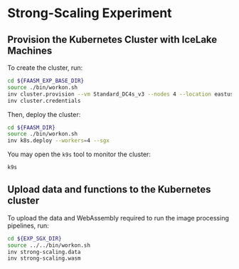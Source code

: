 # Strong-Scaling Experiment

## Provision the Kubernetes Cluster with IceLake Machines

To create the cluster, run:

```bash
cd ${FAASM_EXP_BASE_DIR}
source ./bin/workon.sh
inv cluster.provision --vm Standard_DC4s_v3 --nodes 4 --location eastus2 --sgx
inv cluster.credentials
```

Then, deploy the cluster:

```bash
cd ${FAASM_DIR}
source ./bin/workon.sh
inv k8s.deploy --workers=4 --sgx
```

You may open the `k9s` tool to monitor the cluster:

```bash
k9s
```

## Upload data and functions to the Kubernetes cluster

To upload the data and WebAssembly required to run the image processing
pipelines, run:

```bash
cd ${EXP_SGX_DIR}
source ../../bin/workon.sh
inv strong-scaling.data
inv strong-scaling.wasm
```
